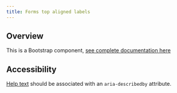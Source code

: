 ```yaml
---
title: Forms top aligned labels
---
```

## Overview

This is a Bootstrap component, [see complete documentation
here](http://v4-alpha.getbootstrap.com/components/forms/#form-groups)

## Accessibility

[Help text](http://v4-alpha.getbootstrap.com/components/forms/#help-text) should
be associated with an `aria-describedby` attribute.

